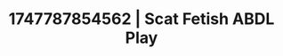---
categories:
- Alt aesthetic girls
- Nude Olympics
- Swimmer
- Workplace fantasy
- Erotic duality
image: /assets/images/1747787854562.jpg
layout: post
seo:
  description: Featured content with exclusive Scat Fetish, ABDL Play. HD images available.
  keywords: Scat Fetish, ABDL Play
  og_image: /assets/images/1747787854562.jpg
  schema_type: VisualArtwork
tags:
- ABDL Play
- Scat Fetish
- '#1747787854562'
title: 1747787854562 | Scat Fetish ABDL Play
---